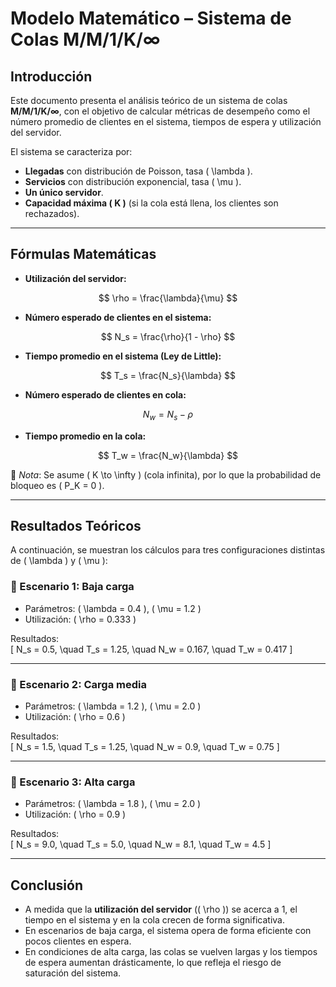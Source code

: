 # Modelo Matemático – Sistema de Colas M/M/1/K/∞

## Introducción
Este documento presenta el análisis teórico de un sistema de colas **M/M/1/K/∞**, con el objetivo de calcular métricas de desempeño como el número promedio de clientes en el sistema, tiempos de espera y utilización del servidor.  

El sistema se caracteriza por:
- **Llegadas** con distribución de Poisson, tasa \( \lambda \).  
- **Servicios** con distribución exponencial, tasa \( \mu \).  
- **Un único servidor**.  
- **Capacidad máxima \( K \)** (si la cola está llena, los clientes son rechazados).  

---

## Fórmulas Matemáticas

- **Utilización del servidor:**

$$
\rho = \frac{\lambda}{\mu}
$$

- **Número esperado de clientes en el sistema:**

$$
N_s = \frac{\rho}{1 - \rho}
$$

- **Tiempo promedio en el sistema (Ley de Little):**

$$
T_s = \frac{N_s}{\lambda}
$$

- **Número esperado de clientes en cola:**

$$
N_w = N_s - \rho
$$

- **Tiempo promedio en la cola:**

$$
T_w = \frac{N_w}{\lambda}
$$

📌 *Nota*: Se asume \( K \to \infty \) (cola infinita), por lo que la probabilidad de bloqueo es \( P_K = 0 \).

---

## Resultados Teóricos

A continuación, se muestran los cálculos para tres configuraciones distintas de \( \lambda \) y \( \mu \):

### 🔹 Escenario 1: Baja carga
- Parámetros: \( \lambda = 0.4 \), \( \mu = 1.2 \)  
- Utilización: \( \rho = 0.333 \)  

Resultados:  
\[
N_s = 0.5, \quad T_s = 1.25, \quad N_w = 0.167, \quad T_w = 0.417
\]

---

### 🔹 Escenario 2: Carga media
- Parámetros: \( \lambda = 1.2 \), \( \mu = 2.0 \)  
- Utilización: \( \rho = 0.6 \)  

Resultados:  
\[
N_s = 1.5, \quad T_s = 1.25, \quad N_w = 0.9, \quad T_w = 0.75
\]

---

### 🔹 Escenario 3: Alta carga
- Parámetros: \( \lambda = 1.8 \), \( \mu = 2.0 \)  
- Utilización: \( \rho = 0.9 \)  

Resultados:  
\[
N_s = 9.0, \quad T_s = 5.0, \quad N_w = 8.1, \quad T_w = 4.5
\]

---

## Conclusión
- A medida que la **utilización del servidor** (\( \rho \)) se acerca a 1, el tiempo en el sistema y en la cola crecen de forma significativa.  
- En escenarios de baja carga, el sistema opera de forma eficiente con pocos clientes en espera.  
- En condiciones de alta carga, las colas se vuelven largas y los tiempos de espera aumentan drásticamente, lo que refleja el riesgo de saturación del sistema.  
